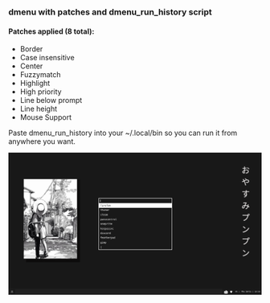 ### dmenu with patches and dmenu_run_history script

#### Patches applied (8 total):

- Border
- Case insensitive
- Center
- Fuzzymatch
- Highlight
- High priority
- Line below prompt
- Line height
- Mouse Support

Paste dmenu_run_history into your ~/.local/bin so you can run it from anywhere you want.

![](2022-11-10-121305_1366x768_scrot.png)
